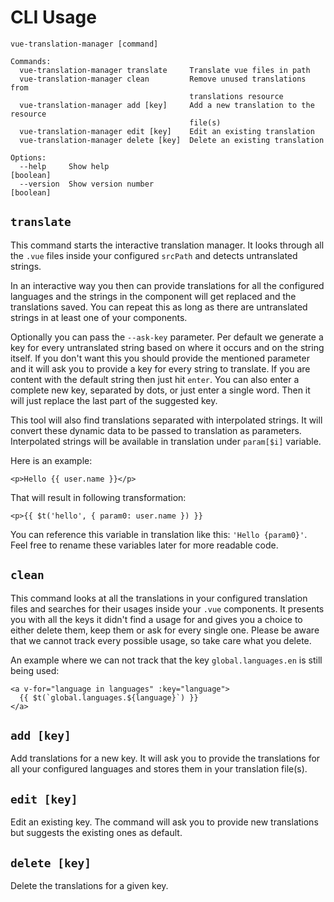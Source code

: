 # CLI Usage

```
vue-translation-manager [command]

Commands:
  vue-translation-manager translate     Translate vue files in path
  vue-translation-manager clean         Remove unused translations from
                                        translations resource
  vue-translation-manager add [key]     Add a new translation to the resource
                                        file(s)
  vue-translation-manager edit [key]    Edit an existing translation
  vue-translation-manager delete [key]  Delete an existing translation

Options:
  --help     Show help                                                 [boolean]
  --version  Show version number                                       [boolean]
```

## `translate`

This command starts the interactive translation manager. It looks through all the `.vue` files
inside your configured `srcPath` and detects untranslated strings.

In an interactive way you then can provide translations for all the configured languages and
the strings in the component will get replaced and the translations saved. You can repeat
this as long as there are untranslated strings in at least one of your components.

Optionally you can pass the `--ask-key` parameter. Per default we generate a key for every
untranslated string based on where it occurs and on the string itself. If you don't want this
you should provide the mentioned parameter and it will ask you to provide a key for every
string to translate. If you are content with the default string then just hit `enter`. You can
also enter a complete new key, separated by dots, or just enter a single word. Then it will
just replace the last part of the suggested key.

This tool will also find translations separated with interpolated strings. It will convert these
dynamic data to be passed to translation as parameters. Interpolated strings will be available 
in translation under `param[$i]` variable.

Here is an example:
``` vue
<p>Hello {{ user.name }}</p>
```

That will result in following transformation:
``` vue
<p>{{ $t('hello', { param0: user.name }) }}
```

You can reference this variable in translation like this: `'Hello {param0}'`. Feel free to 
rename these variables later for more readable code.

## `clean`

This command looks at all the translations in your configured translation files and searches
for their usages inside your `.vue` components. It presents you with all the keys it didn't
find a usage for and gives you a choice to either delete them, keep them or ask for every single
one. Please be aware that we cannot track every possible usage, so take care what you delete.

An example where we can not track that the key `global.languages.en` is still being used:

```vue
<a v-for="language in languages" :key="language">
  {{ $t(`global.languages.${language}`) }}
</a>
```

## `add [key]`

Add translations for a new key. It will ask you to provide the translations for all your
configured languages and stores them in your translation file(s).

## `edit [key]`

Edit an existing key. The command will ask you to provide new translations but suggests the
existing ones as default.

## `delete [key]`

Delete the translations for a given key.
